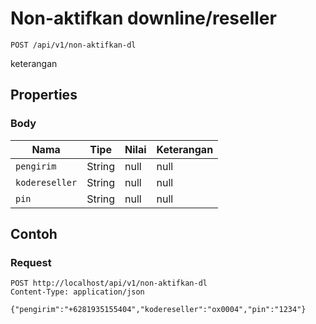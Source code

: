 # Non-aktifkan downline/reseller
```http
POST /api/v1/non-aktifkan-dl
```
keterangan
## Properties
### Body
Nama | Tipe | Nilai | Keterangan
--- | --- | --- | ---
<code>pengirim</code> | String | null | null
<code>kodereseller</code> | String | null | null
<code>pin</code> | String | null | null
## Contoh
### Request
```http
POST http://localhost/api/v1/non-aktifkan-dl
Content-Type: application/json

{"pengirim":"+6281935155404","kodereseller":"ox0004","pin":"1234"}


```
